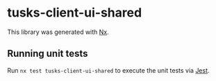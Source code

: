 # tusks-client-ui-shared

This library was generated with [Nx](https://nx.dev).

## Running unit tests

Run `nx test tusks-client-ui-shared` to execute the unit tests via [Jest](https://jestjs.io).
